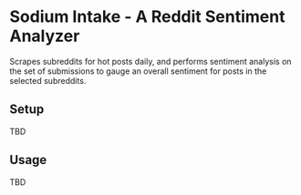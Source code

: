 Sodium Intake - A Reddit Sentiment Analyzer
===========================================

Scrapes subreddits for hot posts daily, and performs sentiment analysis 
on the set of submissions to gauge an overall sentiment for posts in the 
selected subreddits.

## Setup

TBD

## Usage

TBD

